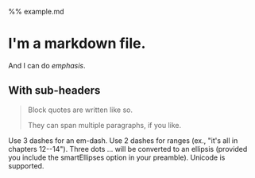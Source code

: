 %% example.md

# I'm a markdown file.

And I can do _emphasis_.

## With sub-headers

> Block quotes are
> written like so.
>
> They can span multiple paragraphs,
> if you like.

Use 3 dashes for an em-dash. Use 2 dashes for
ranges (ex., "it's all in chapters 12--14").
Three dots ... will be converted to an ellipsis
(provided you include the smartEllipses option
in your preamble). Unicode is supported.
